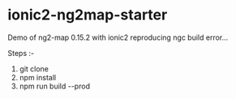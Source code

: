 # ionic2-ng2map-starter


Demo of ng2-map 0.15.2 with ionic2 reproducing ngc build error...

Steps :-

1. git clone
2. npm install
3. npm run build --prod
